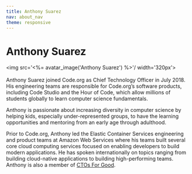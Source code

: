 ```yaml
---
title: Anthony Suarez
nav: about_nav
theme: responsive
---
```

# Anthony Suarez

<img src='<%= avatar_image('Anthony Suarez') %>'/ width='320px'>
<br/>
<br/>
Anthony Suarez joined Code.org as Chief Technology Officer in July 2018. His engineering teams are responsible for Code.org’s software products, including Code Studio and the Hour of Code, which allow millions of students globally to learn computer science fundamentals.

Anthony is passionate about increasing diversity in computer science by helping kids, especially under-represented groups, to have the learning opportunities and mentoring from an early age through adulthood.

Prior to Code.org, Anthony led the Elastic Container Services engineering and product teams at Amazon Web Services where his teams built several core cloud computing services focused on enabling developers to build modern applications. He has spoken internationally on topics ranging from building cloud-native applications to building high-performing teams. Anthony is also a member of <a href="https://www.ctosforgood.org/">CTOs For Good</a>.